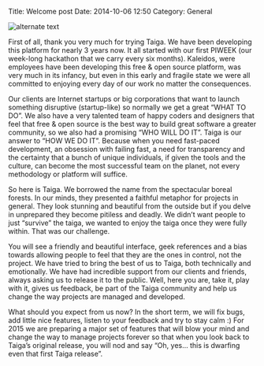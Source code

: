Title: Welcome post
Date: 2014-10-06 12:50
Category: General

![alternate text](https://unsplash.imgix.net/reserve/J3URHssSQyqifuJVcgKu_Wald.jpg?q=75&fm=jpg&auto=format&s=1a8c268459129e81ef4b1dd5ad48e93a)

First of all, thank you very much for trying Taiga. We have been developing this platform for nearly 3 years now. It all started with our first PIWEEK (our week-long hackathon that we carry every six months). Kaleidos, were employees have been developing this free & open source  platform, was very much in its infancy, but even in this early and fragile state we were all committed to enjoying every day of our work no matter the consequences.

Our clients are Internet startups or big corporations that want to launch something disruptive (startup-like) so normally we get a great “WHAT TO DO”. We also have a very talented team of happy coders and designers that feel that free & open source is the best way to build great software a greater community, so we also had a promising “WHO WILL DO IT”. Taiga is our answer to “HOW WE DO IT”. Because when you need fast-paced development, an obsession with failing fast, a need for transparency and the certainty that a bunch of unique individuals, if given the tools and the culture, can become the most successful team on the planet, not every methodology or platform will suffice.

So here is Taiga. We borrowed the name from the spectacular boreal forests. In our minds, they presented a faithful metaphor for projects in general. They look stunning and beautiful from the outside but if you delve in unprepared they become pitiless and deadly. We didn’t want people to just “survive” the taiga, we wanted to enjoy the taiga once they were fully within. That was our challenge.

You will see a friendly and beautiful interface, geek references and a bias towards allowing people to feel that they are the ones in control, not the project. We have tried to bring the best of us to Taiga, both technically and emotionally. We have had incredible support from our clients and friends, always asking us to release it to the public. Well, here you are, take it, play with it, gives us feedback, be part of the Taiga community and help us change the way projects are managed and developed.

What should you expect from us now? In the short term, we will fix bugs, add little nice features,  listen to your feedback and try to stay calm :) For 2015 we are preparing a major set of features that will blow your mind and change the way to manage projects forever so that when you look back to Taiga’s original release, you will nod and say “Oh, yes… this is dwarfing even that first Taiga release”.
